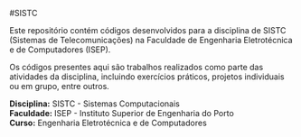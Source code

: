#SISTC

Este repositório contém códigos desenvolvidos para a disciplina de SISTC (Sistemas de Telecomunicações) na Faculdade de Engenharia Eletrotécnica e de Computadores (ISEP).

Os códigos presentes aqui são trabalhos realizados como parte das atividades da disciplina, incluindo exercícios práticos, projetos individuais ou em grupo, entre outros.

**Disciplina:** SISTC - Sistemas Computacionais  
**Faculdade:** ISEP - Instituto Superior de Engenharia do Porto  
**Curso:** Engenharia Eletrotécnica e de Computadores



